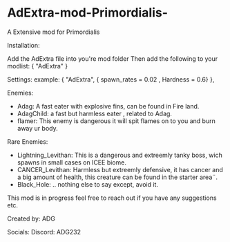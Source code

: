 # AdExtra-mod-Primordialis-
A Extensive mod for Primordialis

Installation:

  Add the AdExtra file into you're mod folder
  Then add the following to your modlist: { "AdExtra" }

Settings:
  example: { "AdExtra", { spawn_rates = 0.02 , Hardness = 0.6} },

  
Enemies:
  - Adag: A fast eater with explosive fins, can be found in Fire land.
  - AdagChild: a fast but harmless eater , related to Adag.
  - flamer: This enemy is dangerous it will spit flames on to you and burn away ur body.

Rare Enemies:
  - Lightning_Levithan: This is a dangerous and extreemly tanky boss, wich spawns in small cases on ICEE biome.
  - CANCER_Levithan: Harmless but extreemly defensive, it has cancer and a big amount of health, this creature can be found in the starter area¨.
  - Black_Hole: .. nothing else to say except, avoid it. 

This mod is in progress feel free to reach out if you have any suggestions etc.

Created by: ADG

Socials:
  Discord: ADG232